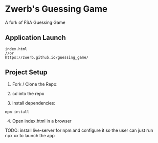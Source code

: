 # Zwerb's Guessing Game
A fork of FSA Guessing Game

## Application Launch

```
index.html
//or 
https://zwerb.github.io/guessing_game/
```

## Project Setup

1. Fork / Clone the Repo:
2. cd into the repo

3. install dependencies:

```
npm install
```

4. Open index.html in a browser

TODO: install live-server for npm and configure it so the user can just run npx xx to launch the app
